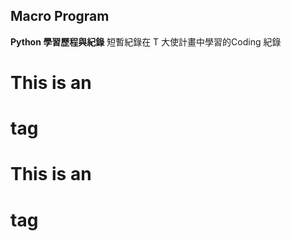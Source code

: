 ## Macro Program 
**Python 學習歷程與紀錄**
短暫紀錄在 T 大使計畫中學習的Coding 紀錄

# This is an <h1> tag
# This is an <h1> tag




